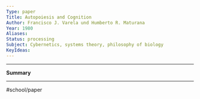 ```yaml
---
Type: paper
Title: Autopoiesis and Cognition
Author: Francisco J. Varela und Humberto R. Maturana
Year: 1980
Aliases:
Status: processing
Subject: Cybernetics, systems theory, philosophy of biology
KeyIdeas:
---
```


---

**Summary**



---

#school/paper 